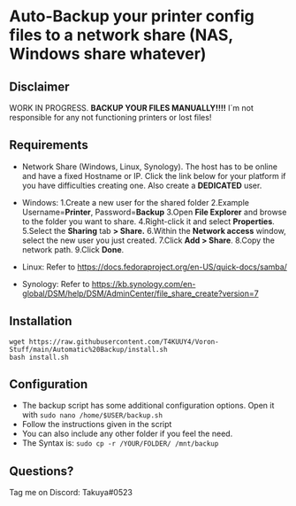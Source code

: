 
# Auto-Backup your printer config files to a network share (NAS, Windows share whatever)

## Disclaimer
WORK IN PROGRESS. **BACKUP YOUR FILES MANUALLY!!!!**
I´m not responsible for any not functioning printers or lost files!

## Requirements 
 * Network Share (Windows, Linux, Synology). The host has to be online and have a fixed Hostname or IP. 
 Click the link below for your platform if you have difficulties creating one. Also create a **DEDICATED** user. 
 
 * Windows: 
	1.Create a new user for the shared folder
	2.Example Username=**Printer**, Password=**Backup**
	3.Open  **File Explorer**  and browse to the folder you want to share.
	4.Right-click it and select  **Properties**.
	5.Select the **Sharing** tab **> Share.**
	6.Within the  **Network access**  window, select the new user you just created.
	7.Click  **Add > Share**.
	8.Copy the network path.
	9.Click  **Done**.
			
	
* Linux: Refer to https://docs.fedoraproject.org/en-US/quick-docs/samba/
 * Synology: Refer to https://kb.synology.com/en-global/DSM/help/DSM/AdminCenter/file_share_create?version=7

## Installation

    wget https://raw.githubusercontent.com/T4KUUY4/Voron-Stuff/main/Automatic%20Backup/install.sh
    bash install.sh
## Configuration
* The backup script has some additional configuration options. Open it with `sudo nano /home/$USER/backup.sh`
*  Follow the instructions given in the script
* You can also include any other folder if you feel the need. 
* The Syntax is: `sudo cp -r /YOUR/FOLDER/ /mnt/backup`
 
## Questions? 
Tag me on Discord: Takuya#0523
